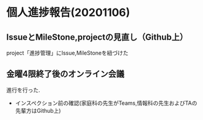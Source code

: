 # 個人進捗報告(20201106)

## IssueとMileStone,projectの見直し（Github上）
project「進捗管理」にIssue,MileStoneを紐づけた

## 金曜4限終了後のオンライン会議
進行を行った.
* インスペクション前の確認(家庭科の先生がTeams,情報科の先生およびTAの先輩方はGithub上)